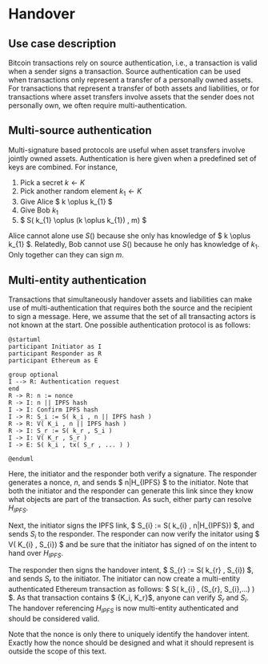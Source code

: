 # Handover

## Use case description

Bitcoin transactions rely on source authentication, i.e., a transaction is valid when a sender signs a transaction. Source authentication can be used when transactions only represent a transfer of a personally owned assets. For transactions that represent a transfer of both assets and liabilities, or for transactions where asset transfers involve assets that the sender does not personally own, we often require multi-authentication.

## Multi-source authentication

Multi-signature based protocols are useful when asset transfers involve jointly owned assets. Authentication is here given when a predefined set of keys are combined. For instance,

1. Pick a secret $k \leftarrow K$
2. Pick another random element $k_{1} \leftarrow K$
3. Give Alice $ k \oplus k_{1} $
4. Give Bob $k_{1}$
5. $ S( k_{1} \oplus (k \oplus k_{1}) , m) $

Alice cannot alone use $S()$ because she only has knowledge of $ k \oplus k_{1} $. Relatedly, Bob cannot use $S()$ because he only has knowledge of $k_{1}$. Only together can they can sign $m$.

## Multi-entity authentication

Transactions that simultaneously handover assets and liabilities can make use of multi-authentication that requires both the source and the recipient to sign a message. Here, we assume that the set of all transacting actors is not known at the start. One possible authentication protocol is as follows:

```plantuml
@startuml
participant Initiator as I
participant Responder as R
participant Ethereum as E

group optional
I --> R: Authentication request
end
R -> R: n := nonce
R -> I: n || IPFS hash
I -> I: Confirm IPFS hash
I -> R: S_i := S( k_i , n || IPFS hash )
R -> R: V( K_i , n || IPFS hash )
R -> I: S_r := S( k_r , S_i )
I -> I: V( K_r , S_r )
I -> E: S( k_i , tx( S_r , ... ) )

@enduml
```

Here, the initiator and the responder both verify a signature. The responder generates a nonce, $n$, and sends $ n\|H_{IPFS} $ to the initiator. Note that both the initiator and the responder can generate this link since they know what objects are part of the transaction. As such, either party can resolve $H_{IPFS}$.

Next, the initiator signs the IPFS link, $ S_{i} := S( k_{i} , n\|H_{IPFS}) $, and sends $S_{i}$ to the responder. The responder can now verify the initator using $ V( K_{i} , S_{i}) $ and be sure that the initiator has signed of on the intent to hand over $H_{IPFS}$.

The responder then signs the handover intent, $ S_{r} := S( k_{r} , S_{i}) $, and sends $S_{r}$ to the initiator. The initiator can now create a multi-entity authenticated Ethereum transaction as follows: $ S( k_{i} , (S_{r}, S_{i},...) ) $. As that transaction contains $ \{K_i, K_r\}$, anyone can verify $S_r$ and $S_i$. The handover referencing $H_{IPFS}$ is now multi-entity authenticated and should be considered valid.

Note that the nonce is only there to uniquely identify the handover intent. Exactly how the nonce should be designed and what it should represent is outside the scope of this text.